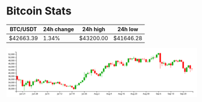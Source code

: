 # Bitcoin Stats

BTC/USDT|24h change|24h high|24h low|
|---|---|---|---|
|$42663.39|1.34%|$43200.00|$41646.28|

<img src="./chart.svg">
